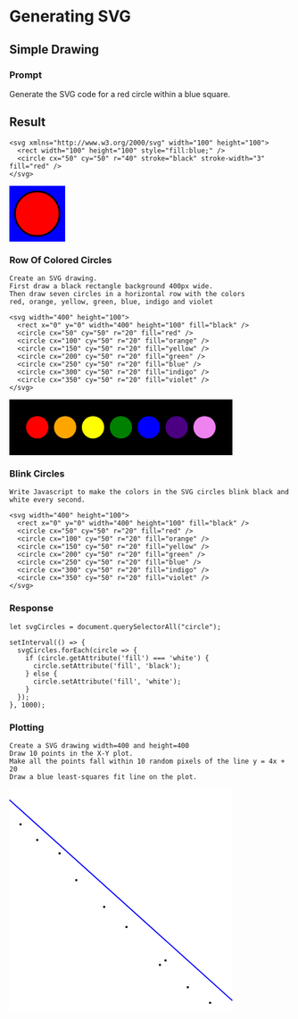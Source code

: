 # Generating SVG

## Simple Drawing

### Prompt

Generate the SVG code for a red circle within a blue square.

## Result
```
<svg xmlns="http://www.w3.org/2000/svg" width="100" height="100">
  <rect width="100" height="100" style="fill:blue;" />
  <circle cx="50" cy="50" r="40" stroke="black" stroke-width="3" fill="red" />
</svg>
```

<svg xmlns="http://www.w3.org/2000/svg" width="100" height="100">
  <rect width="100" height="100" style="fill:blue;" />
  <circle cx="50" cy="50" r="40" stroke="black" stroke-width="3" fill="red" />
</svg>

### Row Of Colored Circles

```
Create an SVG drawing.
First draw a black rectangle background 400px wide.
Then draw seven circles in a horizontal row with the colors
red, orange, yellow, green, blue, indigo and violet
```

```
<svg width="400" height="100">
  <rect x="0" y="0" width="400" height="100" fill="black" />
  <circle cx="50" cy="50" r="20" fill="red" />
  <circle cx="100" cy="50" r="20" fill="orange" />
  <circle cx="150" cy="50" r="20" fill="yellow" />
  <circle cx="200" cy="50" r="20" fill="green" />
  <circle cx="250" cy="50" r="20" fill="blue" />
  <circle cx="300" cy="50" r="20" fill="indigo" />
  <circle cx="350" cy="50" r="20" fill="violet" />
</svg>
```

<svg width="400" height="100">
  <rect x="0" y="0" width="400" height="100" fill="black" />
  <circle cx="50" cy="50" r="20" fill="red" />
  <circle cx="100" cy="50" r="20" fill="orange" />
  <circle cx="150" cy="50" r="20" fill="yellow" />
  <circle cx="200" cy="50" r="20" fill="green" />
  <circle cx="250" cy="50" r="20" fill="blue" />
  <circle cx="300" cy="50" r="20" fill="indigo" />
  <circle cx="350" cy="50" r="20" fill="violet" />
</svg>

### Blink Circles

```
Write Javascript to make the colors in the SVG circles blink black and white every second.

<svg width="400" height="100">
  <rect x="0" y="0" width="400" height="100" fill="black" />
  <circle cx="50" cy="50" r="20" fill="red" />
  <circle cx="100" cy="50" r="20" fill="orange" />
  <circle cx="150" cy="50" r="20" fill="yellow" />
  <circle cx="200" cy="50" r="20" fill="green" />
  <circle cx="250" cy="50" r="20" fill="blue" />
  <circle cx="300" cy="50" r="20" fill="indigo" />
  <circle cx="350" cy="50" r="20" fill="violet" />
</svg>
```

### Response

```
let svgCircles = document.querySelectorAll("circle");

setInterval(() => {
  svgCircles.forEach(circle => {
    if (circle.getAttribute('fill') === 'white') {
      circle.setAttribute('fill', 'black');
    } else {
      circle.setAttribute('fill', 'white');
    }
  });
}, 1000);
```

### Plotting

```
Create a SVG drawing width=400 and height=400
Draw 10 points in the X-Y plot.
Make all the points fall within 10 random pixels of the line y = 4x + 20
Draw a blue least-squares fit line on the plot.
```

<svg width="400" height="400">
  <g>
    <rect x="0" y="0" width="400" height="400" fill="white" />
    <!-- Plot ten points -->
    <circle cx="20" cy="64" r="2" fill="black" />
    <circle cx="50" cy="92" r="2" fill="black" />
    <circle cx="120" cy="164" r="2" fill="black" />
    <circle cx="170" cy="212" r="2" fill="black" />
    <circle cx="210" cy="248" r="2" fill="black" />
    <circle cx="270" cy="316" r="2" fill="black" />
    <circle cx="320" cy="356" r="2" fill="black" />
    <circle cx="360" cy="384" r="2" fill="black" />
    <circle cx="90" cy="116" r="2" fill="black" />
    <circle cx="280" cy="308" r="2" fill="black" />
    <!-- Draw least-squares fit line -->
    <line x1="0" y1="20" x2="400" y2="380" stroke="blue" stroke-width="2" />
  </g>
</svg>